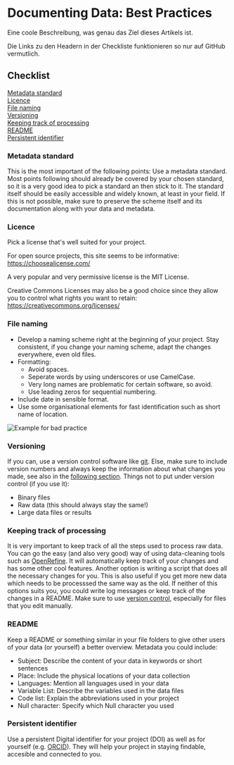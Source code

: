 # Documenting Data: Best Practices

Eine coole Beschreibung, was genau das Ziel dieses Artikels ist.

Die Links zu den Headern in der Checkliste funktionieren so nur auf GitHub vermutlich.

## Checklist

[Metadata standard](#metadata-standard)  
[Licence](#licence)  
[File naming](#file-naming)  
[Versioning](#versioning)  
[Keeping track of processing](#keeping-track-of-processing)  
[README](#readme)  
[Persistent identifier](#persistent-identifier)

### Metadata standard
This is the most important of the following points:
Use a metadata standard. 
Most points following should already be covered by your chosen standard, so it is a very good idea to pick a standard an then stick to it.
The standard itself should be easily accessible and widely known, at least in your field. If this is not possible, make sure to preserve the scheme itself and its documentation along with your data and metadata.

### Licence

Pick a license that's well suited for your project.

For open source projects, this site seems to be informative: https://choosealicense.com/

A very popular and very permissive license is the MIT License.

Creative Commons Licenses may also be a good choice since they allow you to control what rights you want to retain: https://creativecommons.org/licenses/

### File naming

* Develop a naming scheme right at the beginning of your project. Stay consistent, if you change your naming scheme, adapt the changes everywhere, even old files.
* Formatting:
  * Avoid spaces.
  * Seperate words by using underscores or use CamelCase.
  * Very long names are problematic for certain software, so avoid.
  * Use leading zeros for sequential numbering.
* Include date in sensible format.
* Use some organisational elements for fast identification such as short name of location.

![Example for bad practice](https://imgs.xkcd.com/comics/documents.png (An example for very bad practice https://xkcd.com/1459/))

### Versioning

If you can, use a version control software like [git](https://git-scm.com/). 
Else, make sure to include version numbers and always keep the information about what changes you made, see also in the [following section](#keeping-track-of-processing).
Things not to put under version control (if you use it):
* Binary files
* Raw data (this should always stay the same!)
* Large data files or results


### Keeping track of processing
It is very important to keep track of all the steps used to process raw data. You can go the easy (and also very good) way of using data-cleaning tools such as [OpenRefine](https://openrefine.org/). It will automatically keep track of your changes and has some other cool features.
Another option is writing a script that does all the necessary changes for you. This is also useful if you get more new data which needs to be processsed the same way as the old.
If neither of this options suits you, you could write log messages or keep track of the changes in a README. Make sure to use [version control](#versioning), especially for files that you edit manually. 

### README

Keep a README or something similar in your file folders to give other users of your data (or yourself) a better overview. Metadata you could include:
* Subject: Describe the content of your data in keywords or short sentences
* Place: Include the physical locations of your data collection
* Languages: Mention all languages used in your data
* Variable List: Describe the variables used in the data files
* Code list: Explain the abbreviations used in your project
* Null character: Specify which Null character you used

### Persistent identifier

Use a persistent Digital identifier for your project (DOI) as well as for yourself (e.g. [ORCID](https://orcid.org/)).
They will help your project in staying findable, accesible and connected to you.
